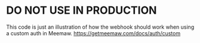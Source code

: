# DO NOT USE IN PRODUCTION

This code is just an illustration of how the webhook should work when using a custom auth in Meemaw.
https://getmeemaw.com/docs/auth/custom

